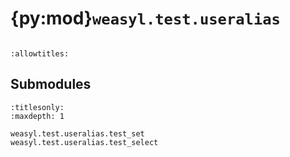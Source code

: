 # {py:mod}`weasyl.test.useralias`

```{py:module} weasyl.test.useralias
```

```{autodoc2-docstring} weasyl.test.useralias
:allowtitles:
```

## Submodules

```{toctree}
:titlesonly:
:maxdepth: 1

weasyl.test.useralias.test_set
weasyl.test.useralias.test_select
```

